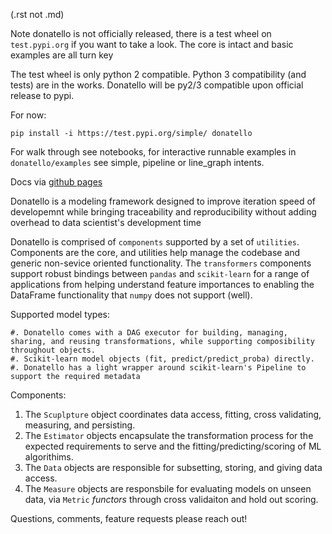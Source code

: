 (.rst not .md)

Note donatello is not officially released, there is a test wheel on `test.pypi.org`
if you want to take a look. The core is intact and basic examples are all turn key

The test wheel is only python 2 compatible. Python 3 compatibility (and tests) are in the works.
Donatello will be py2/3 compatible upon official release to pypi. 

For now:

`pip install -i https://test.pypi.org/simple/ donatello`


For walk through see notebooks, for interactive runnable examples in `donatello/examples` see simple, pipeline or line_graph intents.

Docs via [github pages](https://marksweissma.github.io/donatello/)

Donatello is a modeling framework designed to improve iteration speed of developemnt while bringing traceability and reproducibility
without adding overhead to data scientist's development time

Donatello is comprised of `components` supported by a set of `utilities`. 
Components are the core, and utilities help manage the codebase and generic non-sevice oriented functionality.
The `transformers` components support robust bindings between `pandas` and `scikit-learn` for a range of applications from helping understand feature importances to enabling the DataFrame functionality that `numpy` does not support (well).

Supported model types:

    #. Donatello comes with a DAG executor for building, managing, sharing, and reusing transformations, while supporting composibility throughout objects.
    #. Scikit-learn model objects (fit, predict/predict_proba) directly. 
    #. Donatello has a light wrapper around scikit-learn's Pipeline to support the required metadata
  
Components:
  
  1. The `Scuplpture` object coordinates data access, fitting, cross validating, measuring, and persisting. 
  2. The `Estimator` objects encapsulate the transformation process for the expected requirements to serve and the fitting/predicting/scoring of ML algorithims. 
  3. The `Data` objects are responsible for subsetting, storing, and giving data access.
  4. The `Measure` objects are responsbile for evaluating models on unseen data, via `Metric` *functors* through cross validaiton and hold out scoring.

Questions, comments, feature requests please reach out!
